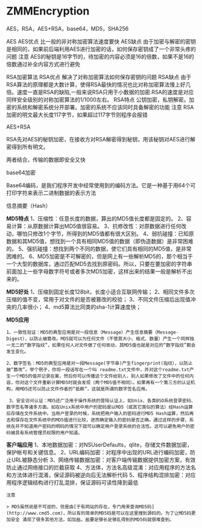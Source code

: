 # ZMMEncryption
AES，RSA，AES+RSA，base64，MD5，SHA256

AES
AES优点
比一般的非对称加密算法速度要快
AES缺点
由于加密与解密的密钥是相同的，如果前后端利用AES进行加密的话，如何保存密钥成了一个非常头疼的问题
注意
AES的秘钥是16字节的，待加密的内容必须是16的倍数，如果不是16的倍数通过补全内容方式进行避免


RSA加密算法
RSA优点
解决了对称加密算法如何保存密钥的问题
RSA缺点
由于RSA算法的原理都是大数计算，使得RSA最快的情况也比对称加密算法慢上好几倍。速度一直是RSA的缺陷,一般来说RSA只用于小数据的加密.RSA的速度是对应同样安全级别的对称加密算法的1/1000左右。
RSA特点
公钥加密，私钥解密。加密的系统和解密系统分开部署。加密的系统不应该同时具备解密的功能
注意
RSA加密的明文最大长度117字节，如果超过117字节则程序会报错


AES+RSA

RSA先对AES的秘钥加密，在接收方对RSA解密得到秘钥，用该秘钥对AES进行解密得到所有明文。

两者结合，传输的数据即安全又快


base64加密

Base64编码，是我们程序开发中经常使用到的编码方法。它是一种基于用64个可打印字符来表示二进制数据的表示方法

信息摘要（Hash）

**MD5特点**
    1、压缩性：任意长度的数据，算出的MD5值长度都是固定的。
    2、容易计算：从原数据计算出MD5值很容易。
    3、抗修改性：对原数据进行任何改动，哪怕只修改1个字节，所得到的MD5值都有很大区别。
    4、弱抗碰撞：已知原数据和其MD5值，想找到一个具有相同MD5值的数据（即伪造数据）是非常困难的。
    5、强抗碰撞：想找到两个不同的数据，使它们具有相同的MD5值，是非常困难的。
    6、MD5加密是不可解密的，但是网上有一些解析MD5的，那个相当于一个大型的数据库，通过匹配MD5去找到原密码。所以，只要在要加密的字符串前面加上一些字母数字符号或者多次MD5加密，这样出来的结果一般是解析不出来的。

**MD5好处**
    1、压缩到固定长度128bit，长度小适合互联网传输；
    2、相同文件多次压缩的值不变，常用于对文件的是否被篡改的校验；
    3、不同文件压缩后出现值冲突的几率很小；
    4、md5算法比同类的sha-1计算速度快；

**MD5应用**
 
    1、一致性验证：MD5的典型应用是对一段信息（Message）产生信息摘要（Message-Digest），以防止被篡改。MD5就可以为任何文件（不管其大小、格式、数量）产生一个同样独一无二的“数字指纹”，如果任何人对文件做了任何改动，其MD5值也就是对应的“数字指纹”都会发生变化。
   
    2、数字签名：MD5的典型应用是对一段Message(字节串)产生fingerprint(指纹），以防止被“篡改”。举个例子，你将一段话写在一个叫 readme.txt文件中，并对这个readme.txt产生一个MD5的值并记录在案，然后你可以传播这个文件给别人，别人如果修改了文件中的任何内容，你对这个文件重新计算MD5时就会发现（两个MD5值不相同）。如果再有一个第三方的认证机构，用MD5还可以防止文件作者的“抵赖”，这就是所谓的数字签名应用。
   
     3、安全访问认证：MD5还广泛用于操作系统的登陆认证上，如Unix、各类BSD系统登录密码、数字签名等诸多方面。如在Unix系统中用户的密码是以MD5（或其它类似的算法）经Hash运算后存储在文件系统中。当用户登录的时候，系统把用户输入的密码进行MD5 Hash运算，然后再去和保存在文件系统中的MD5值进行比较，进而确定输入的密码是否正确。通过这样的步骤，系统在并不知道用户密码的明码的情况下就可以确定用户登录系统的合法性。这可以避免用户的密码被具有系统管理员权限的用户知道。

**客户端应用**
    1、本地数据加密：对NSUserDefaults，qlite，存储文件数据加密，保护帐号和关键信息。
    2、URL编码加密：对程序中出现的URL进行编码加密，防止URL被静态分析
    3、网络传输数据加密：对客户端传输数据提供加密方案，有效防止通过网络接口的拦截获取
    4、方法体，方法名高级混淆：对应用程序的方法名和方法体进行混淆，保证源码被逆向后无法解析代码
    5、程序结构混排加密：对应用程序逻辑结构进行打乱混排，保证源码可读性降到最低
    
    
    注意
    
    > MD5虽然说是不可逆的，但是由[于有网站的存在，专门用来查询MD5码](http://www.cmd5.com)，所以有的简单的MD5码是可以在这里搜到源码的。为了让MD5码更加安全 涌现了很多其他方法，如加盐。盐要足够长足够乱得到的MD5码就很难查到。

